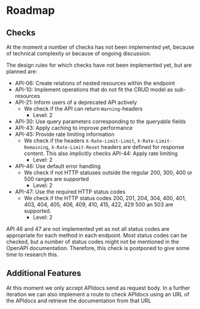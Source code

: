 # Roadmap

## Checks
At the moment a number of checks has not been implemented yet, because of technical complexity or because of ongoing discussion.

The design rules for which checks have not been implemented yet, but are planned are:
- API-06: Create relations of nested resources within the endpoint
- API-10: Implement operations that do not fit the CRUD model as sub-resources
- API-21: Inform users of a deprecated API actively
    -   We check if the API can return `Warning`-headers
        - Level: 2
- API-30: Use query parameters corresponding to the queryable fields
- API-43: Apply caching to improve performance
- API-45: Provide rate limiting information
    - We check if the headers `X-Rate-Limit-Limit`, `X-Rate-Limit-Remaining`, `X-Rate-Limit-Reset` headers are defined for response content. This also implicitly checks API-44: Apply rate limiting
        - Level: 2
- API-46: Use default error handling
    - We check if not HTTP statuses outside the regular 200, 300, 400 or 500 ranges are supported
        - Level: 2
- API-47: Use the required HTTP status codes
    - We check if the HTTP status codes 200, 201, 204, 304, 400, 401, 403, 404, 405, 406, 409, 410, 415, 422, 429 500 an 503 are supported.
        - Level: 2
        
API 46 and 47 are not implemented yet as not all status codes are appropriate for each method in each endpoint. Most status codes can be checked,
but a number of status codes might not be mentioned in the OpenAPI documentation. Therefore, this check is postponed to give some time to research this.

## Additional Features
At this moment we only accept APIdocs send as request body. 
In a further iteration we can also implement a route to check APIdocs using an URL of the APIdocs and retrieve the documentation from that URL
